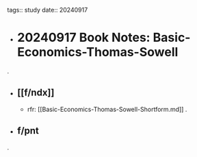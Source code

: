 tags:: study
date:: 20240917

- # 20240917 Book Notes: Basic-Economics-Thomas-Sowell
.
- ## [[f/ndx]]
	- rfr: [[Basic-Economics-Thomas-Sowell-Shortform.md]]
.
- ## f/pnt
.
